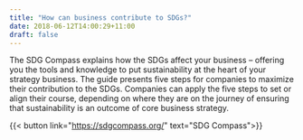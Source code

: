 ```yaml
---
title: "How can business contribute to SDGs?"
date: 2018-06-12T14:00:29+11:00
draft: false
---
```


The SDG Compass explains how the SDGs affect your business – offering you the tools and knowledge to put sustainability at the heart of your strategy business.
The guide presents five steps for companies to maximize their contribution to the SDGs. Companies can apply the five steps to set or align their course, depending on where they are on the journey of ensuring that sustainability is an outcome of core business strategy.
 

{{< button link="https://sdgcompass.org/" text="SDG Compass">}}